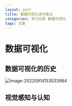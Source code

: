 ```yaml
---
layout: post
title: 数据可视化读书笔记
categories: 学习记录 数据可视化
tags: 文章
---
```

# 数据可视化

## 数据可视化的历史

![image-20220914153533984](https://lh-picbed.oss-cn-chengdu.aliyuncs.com/image-20220914153533984.png)

## 视觉感知与认知

